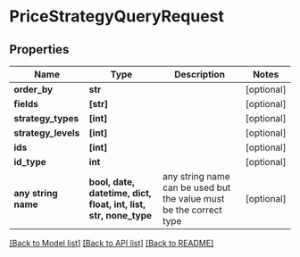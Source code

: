 # PriceStrategyQueryRequest


## Properties
Name | Type | Description | Notes
------------ | ------------- | ------------- | -------------
**order_by** | **str** |  | [optional] 
**fields** | **[str]** |  | [optional] 
**strategy_types** | **[int]** |  | [optional] 
**strategy_levels** | **[int]** |  | [optional] 
**ids** | **[int]** |  | [optional] 
**id_type** | **int** |  | [optional] 
**any string name** | **bool, date, datetime, dict, float, int, list, str, none_type** | any string name can be used but the value must be the correct type | [optional]

[[Back to Model list]](../README.md#documentation-for-models) [[Back to API list]](../README.md#documentation-for-api-endpoints) [[Back to README]](../README.md)


